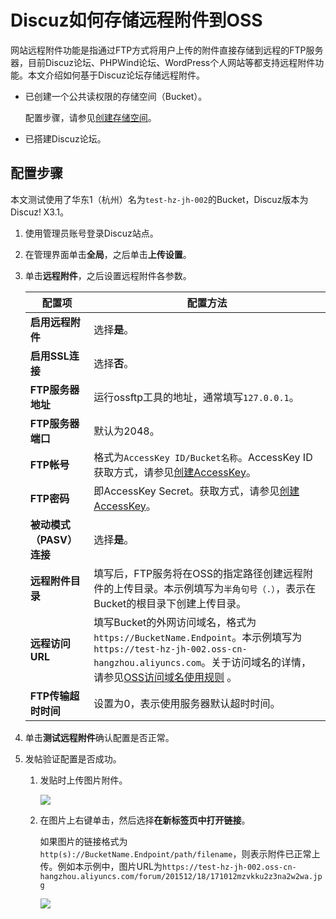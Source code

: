 # Discuz如何存储远程附件到OSS

网站远程附件功能是指通过FTP方式将用户上传的附件直接存储到远程的FTP服务器，目前Discuz论坛、PHPWind论坛、WordPress个人网站等都支持远程附件功能。本文介绍如何基于Discuz论坛存储远程附件。

-   已创建一个公共读权限的存储空间（Bucket）。

    配置步骤，请参见[创建存储空间](/cn.zh-CN/控制台用户指南/存储空间管理/创建存储空间.md)。

-   已搭建Discuz论坛。

## 配置步骤

本文测试使用了华东1（杭州）名为`test-hz-jh-002`的Bucket，Discuz版本为Discuz! X3.1。

1.  使用管理员账号登录Discuz站点。

2.  在管理界面单击**全局**，之后单击**上传设置**。

3.  单击**远程附件**，之后设置远程附件各参数。

    |配置项|配置方法|
    |---|----|
    |**启用远程附件**|选择**是**。|
    |**启用SSL连接**|选择**否**。|
    |**FTP服务器地址**|运行ossftp工具的地址，通常填写`127.0.0.1`。|
    |**FTP服务器端口**|默认为2048。|
    |**FTP帐号**|格式为`AccessKey ID/Bucket名称`。AccessKey ID获取方式，请参见[创建AccessKey]()。|
    |**FTP密码**|即AccessKey Secret。获取方式，请参见[创建AccessKey]()。|
    |**被动模式（PASV）连接**|选择**是**。|
    |**远程附件目录**|填写后，FTP服务将在OSS的指定路径创建远程附件的上传目录。本示例填写为`半角句号（.）`，表示在Bucket的根目录下创建上传目录。|
    |**远程访问URL**|填写Bucket的外网访问域名，格式为`https://BucketName.Endpoint`。本示例填写为`https://test-hz-jh-002.oss-cn-hangzhou.aliyuncs.com`。关于访问域名的详情，请参见[OSS访问域名使用规则](/cn.zh-CN/开发指南/访问域名（Endpoint）/OSS访问域名使用规则.md) 。|
    |**FTP传输超时时间**|设置为0，表示使用服务器默认超时时间。|

4.  单击**测试远程附件**确认配置是否正常。

5.  发帖验证配置是否成功。

    1.  发贴时上传图片附件。

        ![](https://static-aliyun-doc.oss-accelerate.aliyuncs.com/assets/img/zh-CN/6224459951/p2810.png)

    2.  在图片上右键单击，然后选择**在新标签页中打开链接**。

        如果图片的链接格式为`http(s)://BucketName.Endpoint/path/filename`，则表示附件已正常上传。例如本示例中，图片URL为`https://test-hz-jh-002.oss-cn-hangzhou.aliyuncs.com/forum/201512/18/171012mzvkku2z3na2w2wa.jpg`

        ![](https://static-aliyun-doc.oss-accelerate.aliyuncs.com/assets/img/zh-CN/7224459951/p2811.png)


